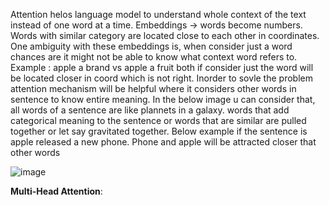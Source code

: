 Attention helos language model to understand whole context of the text instead of one word at a time. 
Embeddings -> words become numbers. Words with similar category are located close to each other in coordinates. 
One ambiguity with these embeddings is, when consider just a word chances are it might not be able to know what context word refers to. 
Example : apple a brand vs apple a fruit both if consider just the word will be located closer in coord which is not right. 
Inorder to sovle the problem attention mechanism will be helpful where it considers other words in sentence to know entire meaning. 
In the below image u can consider that, all words of a sentence are like plannets in a galaxy. words that add categorical meaning to the sentence or words that are similar are pulled together or let say gravitated together. 
Below example if the sentence is apple released a new phone. Phone and apple will be attracted closer that other words

![image](https://github.com/user-attachments/assets/0bd907fc-de02-48db-9070-25083a148c07)


**Multi-Head Attention**:

